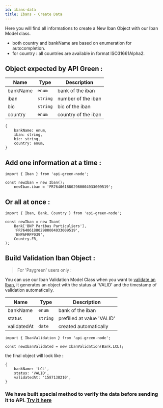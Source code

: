 ```yaml
---
id: ibans-data
title: Ibans - Create Data
---
```


Here you will find all informations to create a New Iban Object with our Iban Model class.
- both country and bankName are based on enumeration for autocompletion.
- for country : all countries are available in format ISO31661Alpha2.

## Object expected by API Green : 
| Name | Type | Description |
| --- | --- | --- |
| bankName | <code>enum</code> | bank of the iban |
| iban | <code>string</code> | number of the iban |
| bic | <code>string</code> | bic of the iban |
| country | <code>enum</code> | country of the iban |

```
{
    bankName: enum,
    iban: string,
    bic: string,
    country: enum,
}
```

## Add one information at a time :

```
import { Iban } from 'api-green-node';

const newIban = new Iban();
    newIban.iban = 'FR7640618802980004033009519';
```
## Or all at once  :

```
import { Iban, Bank, Country } from 'api-green-node';

const newIban = new Iban(
    Bank['BNP Paribas Particuliers'],
    'FR7640618802980004033009519',
    'BNPAFRPP039',
    Country.FR,
);
```

## Build Validation Iban Object  :
> For 'Paygreen' users only :

You can use our Iban Validation Model Class when you want to [validate an Iban](ibans-api-requests#ibanvalidate), it generates an object with the status at 'VALID' and the timestamp of validation automatically.

| Name | Type | Description |
| --- | --- | --- |
| bankName | <code>enum</code> | bank of the iban |
| status | <code>string</code> | prefilled at value 'VALID' |
| validatedAt | <code>date</code> | created automatically |

```
import { IbanValidation } from 'api-green-node';

const newIbanValidated = new IbanValidation(Bank.LCL);
```
the final object will look like : 
```
{
    bankName: 'LCL',
    status: 'VALID',
    validatedAt: '1587138210',
}
```

### We have built special method to verify the data before sending it to API. [Try it here](tools#verify)
